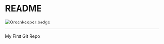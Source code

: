 # README

[![Greenkeeper badge](https://badges.greenkeeper.io/thecodechef/project.svg)](https://greenkeeper.io/)

_________________________

My First Git Repo